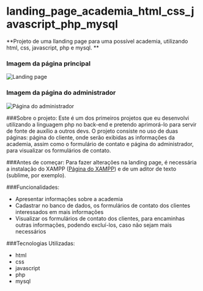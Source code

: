 
# landing_page_academia_html_css_javascript_php_mysql
**Projeto de uma llanding page para uma possível academia, utilizando html, css, javascript, php e mysql. **

### Imagem da página principal
![Landing page](https://i.imgur.com/eE23trR.png "Landing page")

### Imagem da página do administrador
![Página do administrador](https://i.imgur.com/8132PE6.png "Página do administrador")

###Sobre o projeto:
Este é um dos primeiros projetos que eu desenvolvi utilizando a linguagem php no back-end e pretendo aprimorá-lo para servir de fonte de auxílio a outros devs. O projeto consiste no uso de duas páginas: página do cliente, onde serão exibidas as informações da academia, assim como o formulário de contato e página do administrador, para visualizar os formulários de contato.

###Antes de começar:
Para fazer alterações na landing page, é necessária a instalação do XAMPP ([Página do XAMPP](http://https://www.apachefriends.org/pt_br/index.html "Página do XAMPP")) e de um aditor de texto (sublime, por exemplo).

###Funcionalidades:
- Apresentar informações sobre a academia
- Cadastrar no banco de dados, os formulários de contato dos clientes interessados em mais informações
- Visualizar os formulários de contato dos clientes, para encaminhas outras informações, podendo excluí-los, caso não sejam mais necessários

###Tecnologias Utilizadas:
- html
- css
- javascript
- php
- mysql


